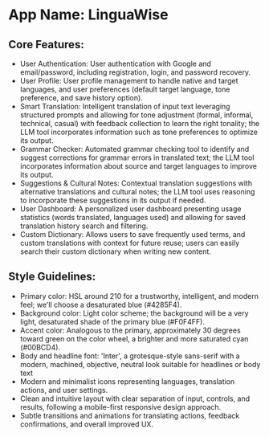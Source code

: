 # **App Name**: LinguaWise

## Core Features:

- User Authentication: User authentication with Google and email/password, including registration, login, and password recovery.
- User Profile: User profile management to handle native and target languages, and user preferences (default target language, tone preference, and save history option).
- Smart Translation: Intelligent translation of input text leveraging structured prompts and allowing for tone adjustment (formal, informal, technical, casual) with feedback collection to learn the right tonality; the LLM tool incorporates information such as tone preferences to optimize its output.
- Grammar Checker: Automated grammar checking tool to identify and suggest corrections for grammar errors in translated text; the LLM tool incorporates information about source and target languages to improve its output.
- Suggestions & Cultural Notes: Contextual translation suggestions with alternative translations and cultural notes; the LLM tool uses reasoning to incorporate these suggestions in its output if needed.
- User Dashboard: A personalized user dashboard presenting usage statistics (words translated, languages used) and allowing for saved translation history search and filtering.
- Custom Dictionary: Allows users to save frequently used terms, and custom translations with context for future reuse; users can easily search their custom dictionary when writing new content.

## Style Guidelines:

- Primary color: HSL around 210 for a trustworthy, intelligent, and modern feel; we'll choose a desaturated blue (#4285F4).
- Background color: Light color scheme; the background will be a very light, desaturated shade of the primary blue (#F0F4FF).
- Accent color: Analogous to the primary, approximately 30 degrees toward green on the color wheel, a brighter and more saturated cyan (#00BCD4).
- Body and headline font: 'Inter', a grotesque-style sans-serif with a modern, machined, objective, neutral look suitable for headlines or body text
- Modern and minimalist icons representing languages, translation actions, and user settings.
- Clean and intuitive layout with clear separation of input, controls, and results, following a mobile-first responsive design approach.
- Subtle transitions and animations for translating actions, feedback confirmations, and overall improved UX.